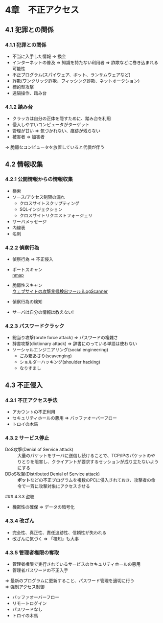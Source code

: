 # 4章　不正アクセス
## 4.1 犯罪との関係
### 4.1.1 犯罪との関係

* 不当に入手した情報 => 換金
* インターネットの普及 => 知識を持たない利用者 => 詐欺などに巻き込まれる可能性
* 不正プログラム(スパイウェア、ボット、ランサムウェアなど)
* 詐欺(ワンクリック詐欺、フィッシング詐欺、ネットオークション)
* 標的型攻撃
* 遠隔操作、踏み台

### 4.1.2 踏み台

* クラッカは自分の正体を隠すために、踏み台を利用
* 侵入しやすいコンピュータがターゲット
* 管理が甘い => 気づかれない、痕跡が残らない
* 被害者 => 加害者

=> 脆弱なコンピュータを放置していると代償が伴う

## 4.2 情報収集
### 4.2.1 公開情報からの情報収集

* 検索
* ソース/アクセス制限の漏れ
	* クロスサイトスクリプティング
	* SQLインジェクション
	* クロスサイトリクエストフォージェリ
* サーバメッセージ
* 内線表
* 名刺

### 4.2.2 偵察行為

* 偵察行為 => 不正侵入

* ポートスキャン  
[nmap](http://itpro.nikkeibp.co.jp/atcl/column/14/230520/072800001/)
* 脆弱性スキャン  
[ウェブサイトの攻撃兆候検出ツール iLogScanner](http://www.ipa.go.jp/security/vuln/iLogScanner/index.html)

* 偵察行為の検知
* サーバは自分の情報は教えない!

### 4.2.3 パスワードクラック

* 総当り攻撃(brute force attack) => パスワードの複雑さ
* 辞書攻撃(dictionary attack) => 辞書にのっている単語は使わない
* ソーシャルエンジニアリング(social engineering)
	* ごみ箱あさり(scavenging)
	* ショルダーハッキング(shoulder hacking)
	* なりすまし

## 4.3 不正侵入
### 4.3.1 不正アクセス手法

* アカウントの不正利用
* セキュリティホールの悪用 => バッファオーバーフロー
* トロイの木馬

### 4.3.2 サービス停止
<dl>
	<dt>DoS攻撃(Denial of Service attack)</dt>
	<dd>大量のパケットをサーバに送信し続けることで、TCP/IPのパケットのやりとりを阻害し、クライアントが要求するセッションが成り立たないようにする</dd>
	<dt>DDoS攻撃(Distributed Denial of Service attack)</dt>
	<dd><b>ボット</b>などの不正プログラムを複数のPCに侵入されておき、攻撃者の命令で一斉に攻撃対象にアクセスさせる</dd>
</dl>
### 4.3.3 盗聴

* 機密性の確保 => データの暗号化

### 4.3.4 改ざん

* 完全性、真正性、責任追跡性、信頼性が失われる
* 改ざんに気づく => 「検知」も大事

### 4.3.5 管理者権限の奪取

* 管理者権限で実行されているサービスのセキュリティホールの悪用
* 管理者パスワードの不正入手

=> 最新のプログラムに更新すること、パスワード管理を適切に行う<br />
=> 強制アクセス制御

* バッファオーバーフロー
* リモートログイン
* パスワードなし
* トロイの木馬
